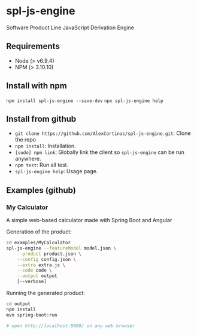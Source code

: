 # spl-js-engine
Software Product Line JavaScript Derivation Engine

## Requirements

* Node (> v6.9.4)
* NPM (> 3.10.10)

## Install with npm

`npm install spl-js-engine --save-dev`
`npx spl-js-engine help`

## Install from github

* `git clone https://github.com/AlexCortinas/spl-js-engine.git`: Clone the repo
* `npm install`: Installation.
* `[sudo] npm link`: Globally link the client so `spl-js-engine` can be run anywhere.
* `npm test`: Run all test.
* `spl-js-engine help`: Usage page.

## Examples (github)

### My Calculator

A simple web-based calculator made with Spring Boot and Angular

Generation of the product:

```bash
cd examples/MyCalculator
spl-js-engine --featureModel model.json \
    --product product.json \
    --config config.json \
    --extra extra.js \
    --code code \
    --output output
    [--verbose]
```

Running the generated product:

```bash
cd output
npm install
mvn spring-boot:run

# open http://localhost:8080/ on any web browser
```
